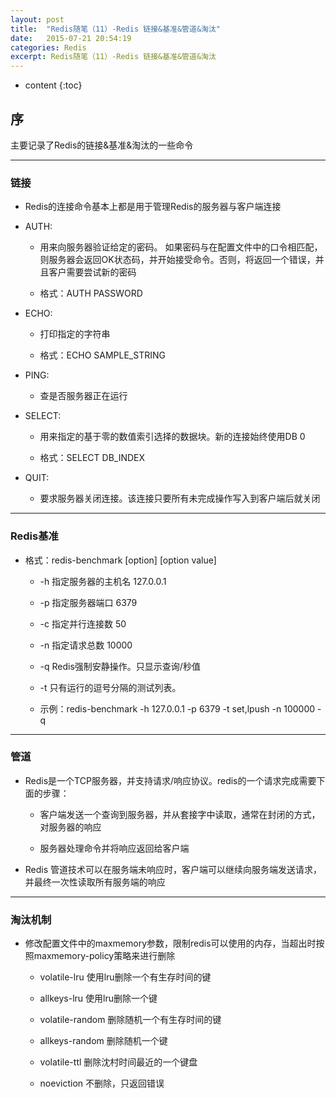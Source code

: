```yaml
---
layout: post
title:  "Redis随笔（11）-Redis 链接&基准&管道&淘汰"
date:   2015-07-21 20:54:19
categories: Redis
excerpt: Redis随笔（11）-Redis 链接&基准&管道&淘汰
---
```


* content
{:toc}


## 序

主要记录了Redis的链接&基准&淘汰的一些命令

---

### 链接

 * Redis的连接命令基本上都是用于管理Redis的服务器与客户端连接

 * AUTH:

   * 用来向服务器验证给定的密码。 如果密码与在配置文件中的口令相匹配，则服务器会返回OK状态码，并开始接受命令。否则，将返回一个错误，并且客户需要尝试新的密码

   * 格式：AUTH PASSWORD

 * ECHO:

   * 打印指定的字符串

   * 格式：ECHO SAMPLE_STRING

 * PING:

   * 查是否服务器正在运行

 * SELECT:

   * 用来指定的基于零的数值索引选择的数据块。新的连接始终使用DB 0

   * 格式：SELECT DB_INDEX

 * QUIT:

   * 要求服务器关闭连接。该连接只要所有未完成操作写入到客户端后就关闭

---

### Redis基准

 * 格式：redis-benchmark [option] [option value]

    * -h	指定服务器的主机名	127.0.0.1

    * -p	指定服务器端口	6379

    * -c	指定并行连接数	50

    * -n	指定请求总数	10000

    * -q	Redis强制安静操作。只显示查询/秒值

    * -t	只有运行的逗号分隔的测试列表。

    * 示例：redis-benchmark -h 127.0.0.1 -p 6379 -t set,lpush -n 100000 -q

---

### 管道

 * Redis是一个TCP服务器，并支持请求/响应协议。redis的一个请求完成需要下面的步骤：

   * 客户端发送一个查询到服务器，并从套接字中读取，通常在封闭的方式，对服务器的响应

   * 服务器处理命令并将响应返回给客户端

 * Redis 管道技术可以在服务端未响应时，客户端可以继续向服务端发送请求，并最终一次性读取所有服务端的响应

---

### 淘汰机制

 * 修改配置文件中的maxmemory参数，限制redis可以使用的内存，当超出时按照maxmemory-policy策略来进行删除

   * volatile-lru  使用lru删除一个有生存时间的键

   * allkeys-lru   使用lru删除一个键

   * volatile-random  删除随机一个有生存时间的键

   * allkeys-random    删除随机一个键

   * volatile-ttl   删除沈村时间最近的一个键盘

   * noeviction  不删除，只返回错误

